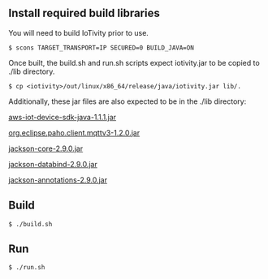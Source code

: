 <!---
  ~ //******************************************************************
  ~ //
  ~ // Copyright 2107 Intel Corporation All Rights Reserved.
  ~ //
  ~ //-=-=-=-=-=-=-=-=-=-=-=-=-=-=-=-=-=-=-=-=-=-=-=-=-=-=-=-=-=-=-=-=
  ~ //
  ~ // Licensed under the Apache License, Version 2.0 (the "License");
  ~ // you may not use this file except in compliance with the License.
  ~ // You may obtain a copy of the License at
  ~ //
  ~ //      http://www.apache.org/licenses/LICENSE-2.0
  ~ //
  ~ // Unless required by applicable law or agreed to in writing, software
  ~ // distributed under the License is distributed on an "AS IS" BASIS,
  ~ // WITHOUT WARRANTIES OR CONDITIONS OF ANY KIND, either express or implied.
  ~ // See the License for the specific language governing permissions and
  ~ // limitations under the License.
  ~ //
  ~ //-=-=-=-=-=-=-=-=-=-=-=-=-=-=-=-=-=-=-=-=-=-=-=-=-=-=-=-=-=-=-=-=
  --->

## Install required build libraries

You will need to build IoTivity prior to use.

    $ scons TARGET_TRANSPORT=IP SECURED=0 BUILD_JAVA=ON

Once built, the build.sh and run.sh scripts expect iotivity.jar to be copied to ./lib directory.

    $ cp <iotivity>/out/linux/x86_64/release/java/iotivity.jar lib/.


Additionally, these jar files are also expected to be in the ./lib directory:


[aws-iot-device-sdk-java-1.1.1.jar](https://s3.amazonaws.com/aws-iot-device-sdk-java/aws-iot-device-sdk-java-LATEST.zip)

[org.eclipse.paho.client.mqttv3-1.2.0.jar](https://www.eclipse.org/paho/)

[jackson-core-2.9.0.jar](https://jar-download.com/?search_box=jackson-core-2.9.0)

[jackson-databind-2.9.0.jar](https://jar-download.com/?search_box=jackson-databind-2.9.0)

[jackson-annotations-2.9.0.jar](https://jar-download.com/?search_box=jackson-annotations-2.9.0)

## Build

    $ ./build.sh

## Run

    $ ./run.sh 
